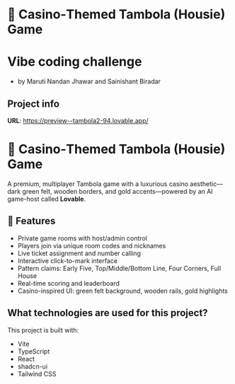 # 🎰 Casino‑Themed Tambola (Housie) Game
# Vibe coding challenge 
- by Maruti Nandan Jhawar and Sainishant Biradar

## Project info

**URL**: https://preview--tambola2-94.lovable.app/

# 🎰 Casino‑Themed Tambola (Housie) Game

A premium, multiplayer Tambola game with a luxurious casino aesthetic—dark green felt, wooden borders, and gold accents—powered by an AI game-host called **Lovable**.

## 🌟 Features

- Private game rooms with host/admin control  
- Players join via unique room codes and nicknames  
- Live ticket assignment and number calling  
- Interactive click-to-mark interface  
- Pattern claims: Early Five, Top/Middle/Bottom Line, Four Corners, Full House  
- Real-time scoring and leaderboard  
- Casino-inspired UI: green felt background, wooden rails, gold highlights  

## What technologies are used for this project?
This
project is built with:
- Vite
- TypeScript
- React
- shadcn-ui
- Tailwind CSS
